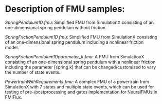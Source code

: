 # Description of FMU samples:

*SpringPendulum1D.fmu*: Simplified FMU from SimulationX consisting of an one-dimensional spring pendulum without friction.

*SpringFrictionPendulum1D.fmu*: Simplified FMU from SimulationX consisting of an one-dimensional spring pendulum including a nonlinear friction model.

*SpringFrictionPendulum1Dparameter_k.fmu*: A FMU from SimulationX consisting of an one-dimensional spring pendulum with a nonlinear friction including the parameter [spring.k] that can be changed/customized to vary the number of state events.

*PowertrainWithRequirements.fmu*: A complex FMU of a powertrain from SimulationX with 7 states and multiple state events, which can be used for testing of pre-/postprocessing and gates implementation for NeuralFMUs in FMIFlux.
